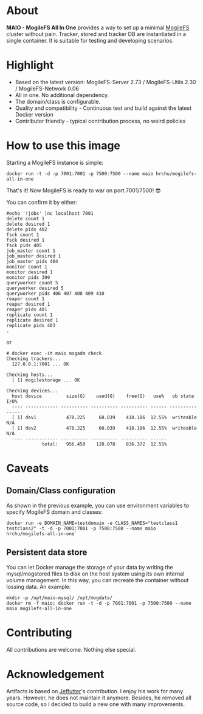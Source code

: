 # About
**MAIO - MogileFS All In One** provides a way to set up a minimal [MogileFS](https://github.com/mogilefs/mogilefs-wiki) cluster without pain. Tracker, stored and tracker DB are instantiated in a single container. It is suitable for testing and developing scenarios. 

# Highlight
 - Based on the latest version: MogileFS-Server 2.73 / MogileFS-Utils 2.30 / MogileFS-Network 0.06 
 - All in one. No additional dependency. 
 - The domain/class is configurable.
 - Quality and compatibility - Continuous test and build against the latest Docker version
 - Contributor friendly - typical contribution process, no weird policies
 
# How to use this image

Starting a MogileFS instance is simple:

`docker run -t -d -p 7001:7001 -p 7500:7500 --name maio hrchu/mogilefs-all-in-one`

That's it! Now MogileFS is ready to war on port 7001/7500! 😎

You can confirm it by either:
```
#echo '!jobs' |nc localhost 7001 
delete count 1
delete desired 1
delete pids 402
fsck count 1
fsck desired 1
fsck pids 405
job_master count 1
job_master desired 1
job_master pids 404
monitor count 1
monitor desired 1
monitor pids 399
queryworker count 5
queryworker desired 5
queryworker pids 406 407 408 409 410
reaper count 1
reaper desired 1
reaper pids 401
replicate count 1
replicate desired 1
replicate pids 403
.
```
or
```
# docker exec -it maio mogadm check
Checking trackers...
  127.0.0.1:7001 ... OK

Checking hosts...
  [ 1] mogilestorage ... OK

Checking devices...
  host device         size(G)    used(G)    free(G)   use%   ob state   I/O%
  ---- ------------ ---------- ---------- ---------- ------ ---------- -----
  [ 1] dev1           478.225     60.039    418.186  12.55%  writeable   N/A
  [ 1] dev2           478.225     60.039    418.186  12.55%  writeable   N/A
  ---- ------------ ---------- ---------- ---------- ------
             total:   956.450    120.078    836.372  12.55%
```

# Caveats

## Domain/Class configuration

As shown in the previous example, you can use environment variables to specify MogileFS domain and classes:
```
docker run -e DOMAIN_NAME=testdomain -e CLASS_NAMES="testclass1 testclass2" -t -d -p 7001:7001 -p 7500:7500 --name maio hrchu/mogilefs-all-in-one`
```

## Persistent data store

You can let Docker manage the storage of your data by writing the mysql/mogstored files to disk on the host system using its own internal volume management. In this way, you can recreate the container without lossing data. An example:
```
mkdir -p /opt/maio-mysql/ /opt/mogdata/
docker rm -f maio; docker run -t -d -p 7001:7001 -p 7500:7500 --name maio mogilefs-all-in-one
```

# Contributing
All contributions are welcome. Nothing else special.

# Acknowledgement

Artifacts is based on [Jeffutter](https://hub.docker.com/r/jeffutter/mogile-tracker)'s contribution. I enjoy his work for many years. However, he does not maintain it anymore. Besides, he removed all source code, so I decided to build a new one with many improvements.
